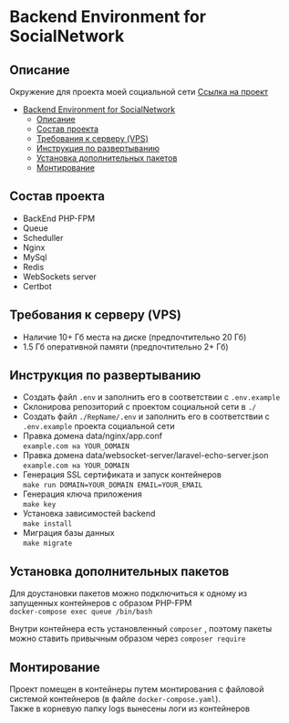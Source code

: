 # Backend Environment for SocialNetwork
## Описание
 Окружение для проекта моей социальной сети [Ссылка на проект](https://github.com/DoomerKitchen/BackendEnvironment)
- [Backend Environment for SocialNetwork](#backend-environment-for-socialnetwork)
  - [Описание](#описание)
  - [Состав проекта](#состав-проекта)
  - [Требования к серверу (VPS)](#требования-к-серверу-vps)
  - [Инструкция по развертыванию](#инструкция-по-развертыванию)
  - [Установка дополнительных пакетов](#установка-дополнительных-пакетов)
  - [Монтирование](#монтирование)
## Состав проекта
- BackEnd PHP-FPM 
- Queue 
- Scheduller
- Nginx
- MySql
- Redis
- WebSockets server
- Certbot
## Требования к серверу (VPS)
- Наличие 10+ Гб места на диске (предпочтительно 20 Гб)
- 1.5 Гб оперативной памяти (предпочтительно 2+ Гб)
## Инструкция по развертыванию 
- Создать файл `.env` и заполнить его в соответствии с `.env.example`
- Склонирова репозиторий с проектом социальной сети в `./`
- Создать файл `./RepName/.env` и заполнить его в соответствии с `.env.example` проекта социальной сети
- Правка домена data/nginx/app.conf     
`example.com на YOUR_DOMAIN `
- Правка домена data/websocket-server/laravel-echo-server.json     
`example.com на YOUR_DOMAIN `
- Генерация  SSL сертификата и запуск контейнеров  
`make run DOMAIN=YOUR_DOMAIN EMAIL=YOUR_EMAIL`
- Генерация ключа приложения    
`make key`
- Установка зависимостей backend    
 `make install`
- Миграция базы данных  
`make migrate`
## Установка дополнительных пакетов
Для доустановки пакетов можно подключиться к одному из запущенных контейнеров c образом PHP-FPM     
`docker-compose exec queue /bin/bash`         

Внутри контейнера есть установленный `composer` , поэтому пакеты можно ставить привычным образом через `composer require`
## Монтирование
Проект помещен в контейнеры путем монтирования с файловой системой контейнеров (в файле `docker-compose.yaml`).     
Также в корневую папку logs вынесены логи из контейнеров
